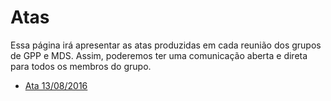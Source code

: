 # Atas 

Essa p&#225;gina ir&#225; apresentar as atas produzidas em cada reuni&#227;o dos grupos
de GPP e MDS. Assim, poderemos ter uma comunica&#231;&#227;o aberta e direta para
todos os membros do grupo. 

* [Ata 13/08/2016](https://github.com/fga-gpp-mds/2016.2-Time05-SalasFGA/wiki/Ata-de-reuni%C3%A3o:-13-08-2016) 

